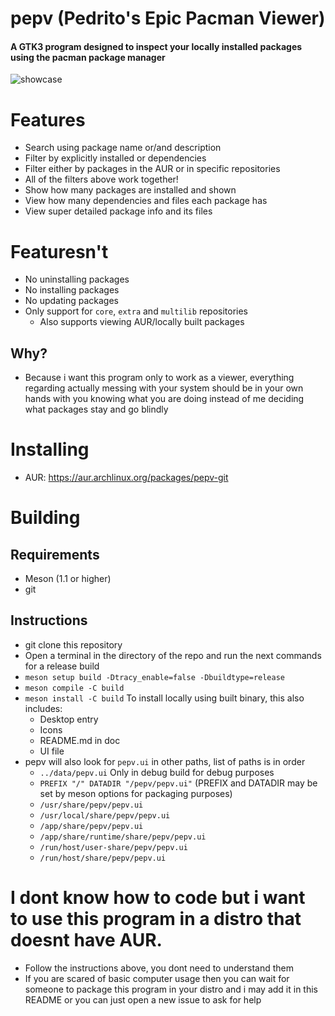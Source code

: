 # pepv (Pedrito's Epic Pacman Viewer)
#### A GTK3 program designed to inspect your locally installed packages using the pacman package manager

![showcase](./docs/showcase.png)

# Features
* Search using package name or/and description
* Filter by explicitly installed or dependencies
* Filter either by packages in the AUR or in specific repositories
* All of the filters above work together!
* Show how many packages are installed and shown
* View how many dependencies and files each package has
* View super detailed package info and its files

# Featuresn't
* No uninstalling packages
* No installing packages
* No updating packages
* Only support for `core`, `extra` and `multilib` repositories
    * Also supports viewing AUR/locally built packages

## Why?
* Because i want this program only to work as a viewer, everything regarding actually messing with your system should be in your own hands with you knowing what you are doing instead of me deciding what packages stay and go blindly

# Installing
* AUR: https://aur.archlinux.org/packages/pepv-git


# Building
## Requirements
* Meson (1.1 or higher)
* git
## Instructions
* git clone this repository
* Open a terminal in the directory of the repo and run the next commands for a release build
* `meson setup build -Dtracy_enable=false -Dbuildtype=release`
* `meson compile -C build`
* `meson install -C build` To install locally using built binary, this also includes:
    * Desktop entry
    * Icons
    * README.md in doc
    * UI file
* pepv will also look for `pepv.ui` in other paths, list of paths is in order
    * `../data/pepv.ui` Only in debug build for debug purposes
    * `PREFIX "/" DATADIR "/pepv/pepv.ui"` (PREFIX and DATADIR may be set by meson options for packaging purposes)
    * `/usr/share/pepv/pepv.ui`
    * `/usr/local/share/pepv/pepv.ui`
    * `/app/share/pepv/pepv.ui`
    * `/app/share/runtime/share/pepv/pepv.ui`
    * `/run/host/user-share/pepv/pepv.ui`
    * `/run/host/share/pepv/pepv.ui`

# I dont know how to code but i want to use this program in a distro that doesnt have AUR.
* Follow the instructions above, you dont need to understand them
* If you are scared of basic computer usage then you can wait for someone to package this program in your distro and i may add it in this README or you can just open a new issue to ask for help
